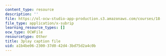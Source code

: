 ```yaml
---
content_type: resource
description: ''
file: https://ol-ocw-studio-app-production.s3.amazonaws.com/courses/18-01sc-single-variable-calculus-fall-2010/a1b4be06230037d042d43bd75d2a4c0b_MK_0QHbUnIA.srt
file_type: application/x-subrip
learning_resource_types: []
ocw_type: OCWFile
resourcetype: Other
title: 3play caption file
uid: a1b4be06-2300-37d0-42d4-3bd75d2a4c0b
---
```

